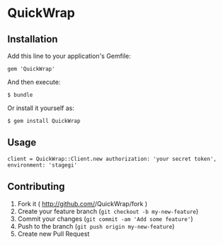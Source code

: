# QuickWrap

## Installation

Add this line to your application's Gemfile:

    gem 'QuickWrap'

And then execute:

    $ bundle

Or install it yourself as:

    $ gem install QuickWrap

## Usage

    client = QuickWrap::Client.new authorization: 'your secret token', environment: 'stagegi'

## Contributing

1. Fork it ( http://github.com/<my-github-username>/QuickWrap/fork )
2. Create your feature branch (`git checkout -b my-new-feature`)
3. Commit your changes (`git commit -am 'Add some feature'`)
4. Push to the branch (`git push origin my-new-feature`)
5. Create new Pull Request
